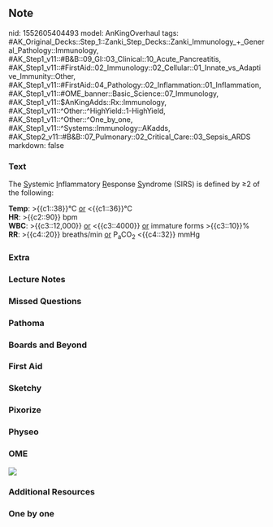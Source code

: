 ## Note
nid: 1552605404493
model: AnKingOverhaul
tags: #AK_Original_Decks::Step_1::Zanki_Step_Decks::Zanki_Immunology_+_General_Pathology::Immunology, #AK_Step1_v11::#B&B::09_GI::03_Clinical::10_Acute_Pancreatitis, #AK_Step1_v11::#FirstAid::02_Immunology::02_Cellular::01_Innate_vs_Adaptive_Immunity::Other, #AK_Step1_v11::#FirstAid::04_Pathology::02_Inflammation::01_Inflammation, #AK_Step1_v11::#OME_banner::Basic_Science::07_Immunology, #AK_Step1_v11::$AnKingAdds::Rx::Immunology, #AK_Step1_v11::^Other::^HighYield::1-HighYield, #AK_Step1_v11::^Other::^One_by_one, #AK_Step1_v11::^Systems::Immunology::AKadds, #AK_Step2_v11::#B&B::07_Pulmonary::02_Critical_Care::03_Sepsis_ARDS
markdown: false

### Text
The <u>S</u>ystemic <u>I</u>nflammatory <u>R</u>esponse
<u>S</u>yndrome (SIRS) is defined by ≥2 of the following:
<div>
  <b>Temp</b>: >{{c1::38}}℃ <u>or</u> <{{c1::36}}℃
</div>
<div>
  <b>HR</b>: >{{c2::90}} bpm
</div>
<div>
  <b>WBC</b>: >{{c3::12,000}} <u>or</u> <{{c3::4000}}
  <u>or</u> immature forms >{{c3::10}}%
</div>
<div>
  <b>RR</b>: >{{c4::20}} breaths/min <u>or</u>
  P<sub>a</sub>CO<sub>2</sub> <{{c4::32}} mmHg
</div>

### Extra


### Lecture Notes


### Missed Questions


### Pathoma


### Boards and Beyond


### First Aid


### Sketchy


### Pixorize


### Physeo


### OME
<div class="ome-widget">
  <a href=
  "https://onlinemeded.org/spa/immunology?ref=anki"><img src=
  "_OME_AnkiFlashcards_Topic_1.png"></a>
</div>

### Additional Resources


### One by one

